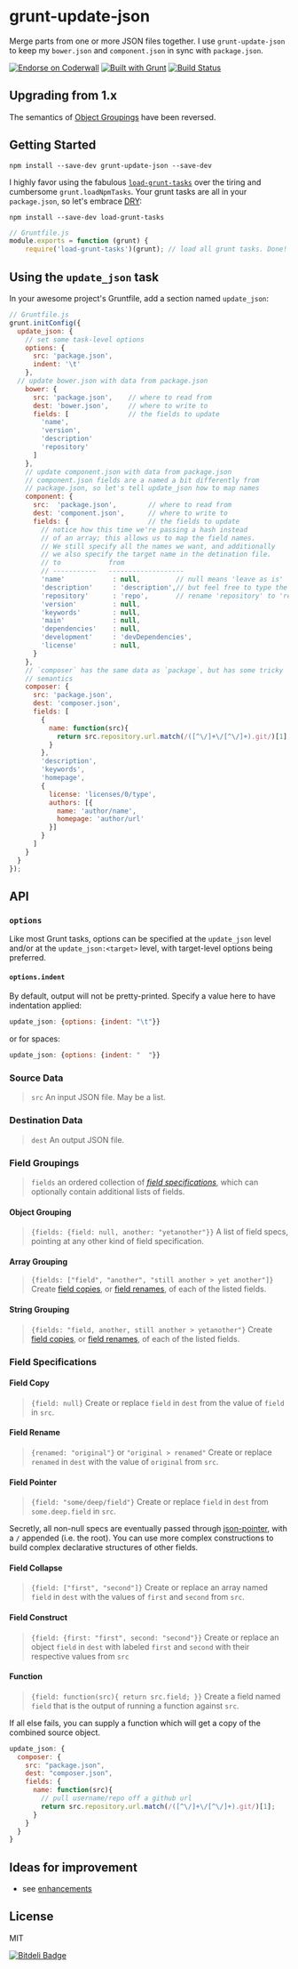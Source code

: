 # grunt-update-json

Merge parts from one or more JSON files together. I use `grunt-update-json` to keep my `bower.json` and `component.json` in sync with `package.json`.


[![Endorse on Coderwall](http://api.coderwall.com/andreaspizsa/endorsecount.png)](http://coderwall.com/andreaspizsa)
[![Built with Grunt](https://cdn.gruntjs.com/builtwith.png)](http://gruntjs.com/)
[![Build Status](https://travis-ci.org/AndreasPizsa/grunt-update-json.svg)](https://travis-ci.org/AndreasPizsa/grunt-update-json)

## Upgrading from 1.x
The semantics of [Object Groupings](#object-grouping) have been reversed.


## Getting Started

```shell
npm install --save-dev grunt-update-json --save-dev
```


I highly favor using the fabulous [`load-grunt-tasks`](https://github.com/sindresorhus/load-grunt-tasks) over the tiring and cumbersome `grunt.loadNpmTasks`. Your grunt tasks are all in your `package.json`, so let's embrace [DRY](http://en.wikipedia.org/wiki/Don't_repeat_yourself):

```shell
npm install --save-dev load-grunt-tasks
```

```js
// Gruntfile.js
module.exports = function (grunt) {
    require('load-grunt-tasks')(grunt); // load all grunt tasks. Done!
```

## Using the `update_json` task
In your awesome project's Gruntfile, add a section named `update_json`:

```js
// Gruntfile.js
grunt.initConfig({
  update_json: {
    // set some task-level options
    options: {
      src: 'package.json',
      indent: '\t'
    },
  // update bower.json with data from package.json
    bower: {
      src: 'package.json',    // where to read from
      dest: 'bower.json',     // where to write to
      fields: [               // the fields to update
        'name',
        'version',
        'description'
        'repository'
      ]
    },
    // update component.json with data from package.json
    // component.json fields are a named a bit differently from
    // package.json, so let's tell update_json how to map names
    component: {
      src:  'package.json',        // where to read from
      dest: 'component.json',      // where to write to
      fields: {                    // the fields to update
        // notice how this time we're passing a hash instead
        // of an array; this allows us to map the field names.
        // We still specify all the names we want, and additionally
        // we also specify the target name in the detination file. 
        // to            from
        // -----------   -------------------
        'name'            : null,         // null means 'leave as is'
        'description'     : 'description',// but feel free to type the field name twice
        'repository'      : 'repo',       // rename 'repository' to 'repo'
        'version'         : null,
        'keywords'        : null,
        'main'            : null,
        'dependencies'    : null,
        'development'     : 'devDependencies',
        'license'         : null,
      }
    },
    // `composer` has the same data as `package`, but has some tricky
    // semantics
    composer: {
      src: 'package.json',
      dest: 'composer.json',
      fields: [
        {
          name: function(src){
            return src.repository.url.match(/([^\/]+\/[^\/]+).git/)[1];
          }
        },
        'description',
        'keywords',
        'homepage',
        {
          license: 'licenses/0/type',
          authors: [{
            name: 'author/name',
            homepage: 'author/url'
          }]
        }
      ]
    }
  }
});
```

## API
### `options`
Like most Grunt tasks, options can be specified at the `update_json` level
and/or at the `update_json:<target>` level, with target-level options being
preferred.

#### `options.indent`
By default, output will not be pretty-printed. Specify a value here to have
indentation applied:
```js
update_json: {options: {indent: "\t"}}
```
or for spaces:
```js
update_json: {options: {indent: "  "}}
```

### Source Data
> `src`
An input JSON file. May be a list.

### Destination Data
> `dest`
An output JSON file. 

### Field Groupings
> `fields`
an ordered collection of [_field specifications_](#field-specifications), which
can optionally contain additional lists of fields.

#### Object Grouping
> `{fields: {field: null, another: "yetanother"}}` 
> A list of field specs, pointing at any other kind of field specification.

#### Array Grouping
> `{fields: ["field", "another", "still another > yet another"]}`
> Create [field copies](#field-copy), or [field renames](#field-rename), of
> each of the listed fields.

#### String Grouping
> `{fields: "field, another, still another > yetanother"}`
> Create [field copies](#field-copy), or [field renames](#field-rename), of
> each of the listed fields.


### Field Specifications

#### Field Copy
> `{field: null}`
> Create or replace `field` in `dest` from the value of `field` in `src`.

#### Field Rename
> `{renamed: "original"}` or `"original > renamed"`
> Create or replace `renamed` in `dest` with the value of `original` from `src`.

#### Field Pointer
> `{field: "some/deep/field"}`
> Create or replace `field` in `dest` from `some.deep.field` in `src`.

Secretly, all non-null specs are eventually passed through 
[json-pointer](https://github.com/manuelstofer/json-pointer), with a `/`
appended (i.e. the root). You can use more complex constructions to build 
complex declarative structures of other fields.

#### Field Collapse
> `{field: ["first", "second"]}`
> Create or replace an array named `field` in `dest` with the values of `first`
> and `second` from `src`.

#### Field Construct
> `{field: {first: "first", second: "second"}}`
> Create or replace an object `field` in `dest` with labeled `first` and
> `second` with their respective values from `src`

#### Function
> `{field: function(src){ return src.field; }}`
> Create a field named `field` that is the output of running a function against
> `src`.

If all else fails, you can supply a function which will get a copy of the
combined source object.
```js
update_json: {
  composer: {
    src: "package.json",
    dest: "composer.json",
    fields: {
      name: function(src){
        // pull username/repo off a github url
        return src.repository.url.match(/([^\/]+\/[^\/]+).git/)[1];
      }
    }
  }
}
```

## Ideas for improvement
- see [enhancements](https://github.com/AndreasPizsa/grunt-update-json/issues?labels=enhancement&page=1&state=open)

## License

MIT

[![Bitdeli Badge](https://d2weczhvl823v0.cloudfront.net/AndreasPizsa/grunt-update-json/trend.png)](https://bitdeli.com/free "Bitdeli Badge")
